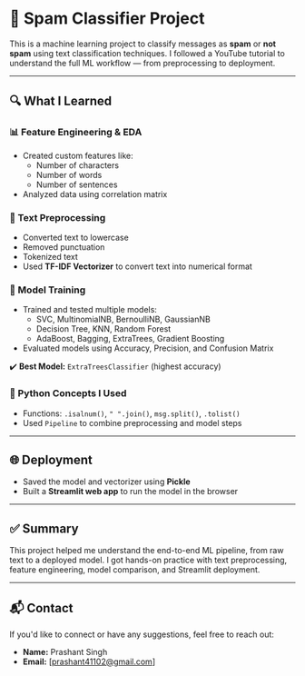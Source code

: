 # 🚀 Spam Classifier Project

This is a machine learning project to classify messages as **spam** or **not spam** using text classification techniques. I followed a YouTube tutorial to understand the full ML workflow — from preprocessing to deployment.

---

## 🔍 What I Learned

### 📊 Feature Engineering & EDA
- Created custom features like:
  - Number of characters
  - Number of words
  - Number of sentences
- Analyzed data using correlation matrix

### 🧹 Text Preprocessing
- Converted text to lowercase
- Removed punctuation
- Tokenized text
- Used **TF-IDF Vectorizer** to convert text into numerical format

### 🧠 Model Training
- Trained and tested multiple models:
  - SVC, MultinomialNB, BernoulliNB, GaussianNB
  - Decision Tree, KNN, Random Forest
  - AdaBoost, Bagging, ExtraTrees, Gradient Boosting
- Evaluated models using Accuracy, Precision, and Confusion Matrix

✔️ **Best Model:** `ExtraTreesClassifier` (highest accuracy)

### 🐍 Python Concepts I Used
- Functions: `.isalnum()`, `" ".join()`, `msg.split()`, `.tolist()`
- Used `Pipeline` to combine preprocessing and model steps

---

## 🌐 Deployment
- Saved the model and vectorizer using **Pickle**
- Built a **Streamlit web app** to run the model in the browser

---

## ✅ Summary
This project helped me understand the end-to-end ML pipeline, from raw text to a deployed model. 
I got hands-on practice with text preprocessing, feature engineering, model comparison, and Streamlit deployment.

---


## 📬 Contact

If you'd like to connect or have any suggestions, feel free to reach out:

- **Name:** Prashant Singh  
- **Email:** [prashant41102@gmail.com]  


